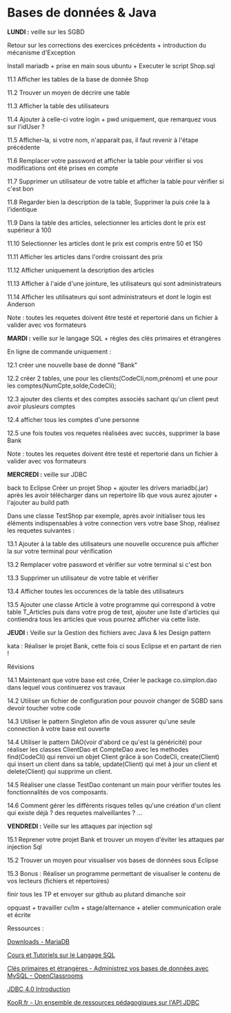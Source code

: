 Bases de données & Java
===

**LUNDI :**
veille sur les SGBD

Retour sur les corrections des exercices précédents + introduction du mécanisme d'Exception

Install mariadb + prise en main sous ubuntu + Executer le script Shop.sql 

11.1 Afficher les tables de la base de donnée Shop

11.2 Trouver un moyen de décrire une table

11.3 Afficher la table des utilisateurs

11.4 Ajouter à celle-ci votre login + pwd uniquement, que remarquez vous sur l'idUser ?

11.5 Afficher-la, si votre nom, n'apparait pas, il faut revenir à l'étape précédente

11.6 Remplacer votre password et afficher la table pour vérifier si vos modifications ont été prises en compte

11.7 Supprimer un utilisateur de votre table et afficher la table pour vérifier si c'est bon

11.8 Regarder bien la description de la table, Supprimer la puis crée la à l'identique

11.9 Dans la table des articles, selectionner les articles dont le prix est supérieur à 100

11.10 Selectionner les articles dont le prix est compris entre 50 et 150 

11.11 Afficher les articles dans l'ordre croissant des prix

11.12 Afficher uniquement la description des articles

11.13 Afficher à l'aide d'une jointure, les utilisateurs qui sont administrateurs

11.14 Afficher les utilisateurs qui sont administrateurs et dont le login est Anderson

Note : toutes les requetes doivent être testé et repertorié dans un fichier à valider avec vos formateurs

**MARDI :**
veille sur le langage SQL + règles des clés primaires et étrangères

En ligne de commande uniquement :

12.1 créer une nouvelle base de donné "Bank"

12.2 créer 2 tables, une pour les clients(CodeCli,nom,prénom) et une pour les comptes(NumCpte,solde,CodeCli);

12.3 ajouter des clients et des comptes associés sachant qu'un client peut avoir plusieurs comptes

12.4 afficher tous les comptes d'une personne

12.5 une fois toutes vos requetes réalisées avec succès, supprimer la base Bank

Note : toutes les requetes doivent être testé et repertorié dans un fichier à valider avec vos formateurs

**MERCREDI :**
veille sur JDBC

back to Eclipse 
Créer un projet Shop + ajouter les drivers mariadb(.jar) après les avoir télécharger dans un repertoire lib que vous aurez ajouter + l'ajouter au build path

Dans une classe TestShop par exemple, après avoir initialiser tous les éléments indispensables à votre connection vers votre base Shop, réalisez les requetes suivantes :

13.1 Ajouter à la table des utilisateurs une nouvelle occurence puis afficher la sur votre terminal pour vérification

13.2 Remplacer votre password et vérifier sur votre terminal si c'est bon

13.3 Supprimer un utilisateur de votre table et vérifier

13.4 Afficher toutes les occurences de la table des utilisateurs

13.5 Ajouter une classe Article à votre programme qui correspond à votre table T_Articles puis dans votre prog de test, ajouter une liste d'articles qui contiendra tous les articles que vous pourrez afficher via cette liste.

**JEUDI :**
Veille sur la Gestion des fichiers avec Java 
& les Design pattern

kata : Réaliser le projet Bank, cette fois ci sous Eclipse et en partant de rien !

Révisions

14.1 Maintenant que votre base est crée, Créer le package co.simplon.dao dans lequel vous continuerez vos travaux

14.2 Utiliser un fichier de configuration pour pouvoir changer de SGBD sans devoir toucher votre code

14.3 Utiliser le pattern Singleton afin de vous assurer qu'une seule connection à votre base est ouverte

14.4 Utiliser le pattern DAO(voir d'abord ce qu'est la généricité) pour réaliser les classes ClientDao et CompteDao avec les methodes find(CodeCli) qui renvoi un objet Client grâce à son CodeCli, create(Client) qui insert un client dans sa table, update(Client) qui met à jour un client et delete(Client) qui supprime un client.

14.5 Réaliser une classe TestDao contenant un main pour vérifier toutes les fonctionnalités de vos composants.

14.6 Comment gérer les différents risques telles qu'une création d'un client qui existe déjà ? des requetes malveillantes ? ...

**VENDREDI :**
Veille sur les attaques par injection sql

15.1 Reprener votre projet Bank et trouver un moyen d'éviter les attaques par injection Sql

15.2 Trouver un moyen pour visualiser vos bases de données sous Eclipse

15.3 Bonus : Réaliser un programme permettant de visualiser le contenu de vos lecteurs (fichiers et répertoires)

finir tous les TP et envoyer sur github au plutard dimanche soir

opquast + travailler cv/lm + stage/alternance + atelier communication orale et écrite

Ressources :

[Downloads - MariaDB](https://downloads.mariadb.org)

[Cours et Tutoriels sur le Langage SQL](https://sql.sh/)

[Clés primaires et étrangères - Administrez vos bases de données avec MySQL - OpenClassrooms](https://openclassrooms.com/en/courses/1959476-administrez-vos-bases-de-donnees-avec-mysql/1963057-cles-primaires-et-etrangeres)

[JDBC 4.0 Introduction](https://www.tutorialspoint.com/jdbc/jdbc-introduction.htm)

[KooR.fr - Un ensemble de ressources pédagogiques sur l'API JDBC](http://koor.fr/Java/JDBC.wp)
